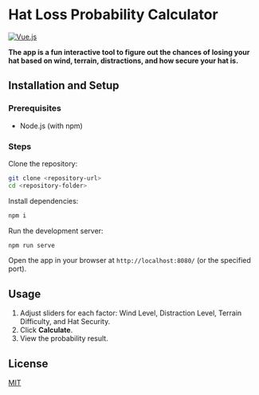 # Hat Loss Probability Calculator

[![Vue.js](https://img.shields.io/badge/vuejs-%2335495e.svg?style=flat-square&logo=vuedotjs&logoColor=%234FC08D)](https://vuejs.org/)

**The app is a fun interactive tool to figure out the chances of losing your hat based on wind, terrain, distractions, and how secure your hat is.**

## Installation and Setup

### Prerequisites
- Node.js (with npm)

### Steps
Clone the repository:
   ```bash
   git clone <repository-url>
   cd <repository-folder>
   ```
Install dependencies:
   ```bash
   npm i
   ```
Run the development server:
   ```bash
   npm run serve
   ```
Open the app in your browser at `http://localhost:8080/` (or the specified port).

## Usage

1. Adjust sliders for each factor: Wind Level, Distraction Level, Terrain Difficulty, and Hat Security.
2. Click **Calculate**.
3. View the probability result.

## License

[MIT](http://opensource.org/licenses/MIT)
